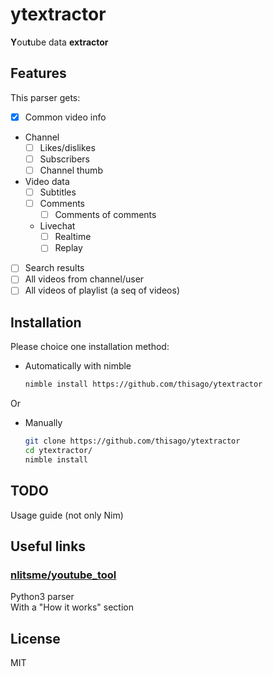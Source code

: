 <!--
  Created at: 08/03/2021 17:17:54 Tuesday
  Modified at: 08/04/2021 03:37:30 PM Wednesday
-->

# ytextractor

**Y**ou**t**ube data **extractor**

## Features

This parser gets:
- [x] Common video info
- Channel
  - [ ] Likes/dislikes
  - [ ] Subscribers
  - [ ] Channel thumb

- Video data
  - [ ] Subtitles
  - [ ] Comments
    - [ ] Comments of comments
  - Livechat
    - [ ] Realtime
    - [ ] Replay
- [ ] Search results
- [ ] All videos from channel/user
- [ ] All videos of playlist (a seq of videos)

## Installation

Please choice one installation method:

- Automatically with nimble
  <!-- ```bash
  nimble install ytextractor
  ```
  or -->
  ```bash
  nimble install https://github.com/thisago/ytextractor
  ```

Or

- Manually
  ```bash
  git clone https://github.com/thisago/ytextractor
  cd ytextractor/
  nimble install
  ```

## TODO

Usage guide (not only Nim)

## Useful links

### [nlitsme/youtube_tool](https://github.com/nlitsme/youtube_tool)

Python3 parser\
With a "How it works" section

## License

MIT
